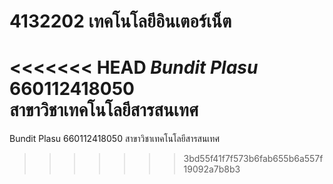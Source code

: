 # 4132202 เทคโนโลยีอินเตอร์เน็ต

<<<<<<< HEAD
*Bundit Plasu*  
660112418050  
สาขาวิชาเทคโนโลยีสารสนเทศ
=======
Bundit Plasu 660112418050 สาขาวิชาเทคโนโลยีสารสนเทศ
>>>>>>> 3bd55f41f7f573b6fab655b6a557f19092a7b8b3

